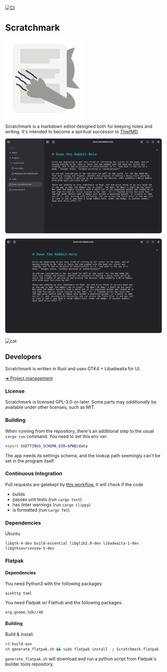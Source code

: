 [![CI](https://github.com/sevonj/scratchmark/actions/workflows/ci.yml/badge.svg)](https://github.com/sevonj/scratchmark/actions/workflows/ci.yml)

# Scratchmark

![app icon](data/icons/org.scratchmark.Scratchmark.svg)

Scratchmark is a markdown editor designed both for keeping notes and writing. It's intended to become a spiritual successor to [ThiefMD](https://github.com/kmwallio/ThiefMD/).

![screenshot](data/screenshots/screenshot_a.png)

![screenshot](data/screenshots/screenshot_b.png)

![cat](https://github.com/user-attachments/assets/aaa7b417-5e2f-4a87-ad9b-aa29591d6bcd)

## Developers

Scratchmark is written in Rust and uses GTK4 + Libadwaita for UI.

[➜ Project management](https://github.com/users/sevonj/projects/20)

### License

Scratchmark is licensed GPL-3.0-or-later. Some parts may *additionally* be available under other licenses, such as MIT.

### Building

When running from the repository, there's an additional step to the usual `cargo run` command. You need to set this env var:

```sh
export GSETTINGS_SCHEMA_DIR=$PWD/data
```

The app needs its settings schema, and the lookup path seemingly can't be set in the program itself.

### Continuous Integration

Pull requests are gatekept by [this workflow.](https://github.com/sevonj/scratchmark/blob/master/.github/workflows/rust.yml) It will check if the code

- builds
- passes unit tests (run `cargo test`)
- has linter warnings (run `cargo clippy`)
- is formatted (run `cargo fmt`)

### Dependencies

Ubuntu

```
libgtk-4-dev build-essential libglib2.0-dev libadwaita-1-dev libgtksourceview-5-dev
```

### Flatpak

#### Dependencies

You need Python3 with the following packages: 

```
aiohttp toml
```

You need Flatpak w/ Flathub and the following packages:

```
org.gnome.Sdk//48
```

#### Building

Build & install:

```sh
cd build-aux
sh generate_flatpak.sh && sudo flatpak install -y Scratchmark.flatpak
```
`generate_flatpak.sh` will download and run a python script from Flatpak's builder tools repository.
